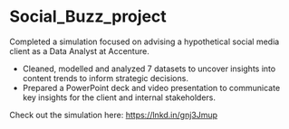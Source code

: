 # Social_Buzz_project
Completed a simulation focused on advising a hypothetical social media client as a Data Analyst at Accenture.

* Cleaned, modelled and analyzed 7 datasets to uncover insights into content trends to inform strategic decisions.
* Prepared a PowerPoint deck and video presentation to communicate key insights for the client and internal stakeholders.

Check out the simulation here: https://lnkd.in/gnj3Jmup

